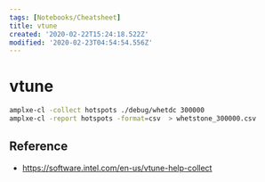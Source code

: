 ```yaml
---
tags: [Notebooks/Cheatsheet]
title: vtune
created: '2020-02-22T15:24:18.522Z'
modified: '2020-02-23T04:54:54.556Z'
---
```


# vtune

```bash
amplxe-cl -collect hotspots ./debug/whetdc 300000
amplxe-cl -report hotspots -format=csv  > whetstone_300000.csv
```

## Reference

 - https://software.intel.com/en-us/vtune-help-collect


